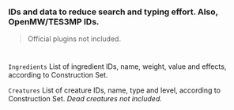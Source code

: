 ### IDs and data to reduce search and typing effort. Also, OpenMW/TES3MP IDs.
> Official plugins not included.
#

```Ingredients``` List of ingredient IDs, name, weight, value and effects, according to Construction Set.

```Creatures``` List of creature IDs, name, type and level, according to Construction Set. *Dead creatures not included.*
